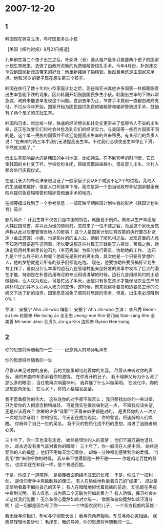 # 2007-12-20

## 1

韩国现在转变立场，呼吁国民多生小孩

【美国《纽约时报》8月21日报道】

九年前在第二个孩子出生之后，朴弼洙（音）遵从每户最多只能要两个孩子的国家计划生育政策，去做了由政府资助的免费输精管结扎手术。今年4月份，朴弼洙又享受到国家新政策带来的好处：他重新接通了输精管。当然费用还是由国家来承担。他和36岁的妻子现在想生第三个孩子。

韩国在推行了数十年的小型家庭计划之后，现在和亚洲其他许多国家一样都面临着出生率急剧下跌的现象。因此韩国开始鼓励国民多生小孩。韩国出生率的下跌非常急速，政府未能更早发现这个问题。直到去年为止，节育手术费用一直都由政府支付。不过从今年开始，国家开始为国民提供免费的输精管和输卵管疏通手术，鼓励有了两个孩子的夫妇生育。

韩国和日本、新加坡一样，快速的经济增长和社会变更带来了低得令人不安的出生率，这正在改变它们的社会并危及到它们的经济实力。与美国等一些西方国家不同的是，这个单一民族的国家并不欢迎能提高出生率的外来移民。有关部门的负责人说：“在未来的两三年中我们无法提高出生率。不过我们必须使出生率停止下滑，不然就太晚了。”


低出生率影响最大的是韩国的乡村地区，比如莞岛。在不到10年的时间里，它已使韩国的乡村变了样，学校纷纷关闭，班级规模越来越小，偶有婴儿出生，全村人都会举行庆祝仪式。

在这儿长大的朴弼洙亲眼见证了一般家庭子女从8个减到不足2个的过程。莞岛人的生活越来越好，但是人口却逐年下降。莞岛是第一个由当地政府补贴国家健康保险以提供免费输精管和输卵管疏通手术的地方。


在顺藤摸瓜找到了一个参考信息：一部反映早期韩国计划生育的影片《韩国计划生育》简介

影片简介：  计划生育不仅仅只是中国的特色，韩国也不例外。向来以生产率高居大韩民国榜首，并以此为傲的顺风村，忽然来了一位不速之客，而且这个家伙居然声称从此以后要管理当地人的房事！ 这个人是国家计划生育政策的执行要员朴贤洙（金正恩饰）小姐，也是影片的的主人公，她到了顺风村之后，发现这里的人竟不知道行房要避孕这回事，所以要说服这些村民无异就是天方夜谈，苦恼之后，她决定启用村里的里长边石九（李范秀饰）为临时执行要员，协助她的工作。 边石九是个什么样子的人物呢？他首先是影片的男主角，其次他是一个只要有梦想的人，他的梦想就是让所有的孩子们都能吃饱。 现在，他要协助朴要员搞好计划生育工作了，看似没什么本事的边石九在管理村里亲朋好友的房事中发挥了巨大的潜在才能，特别是在朴要员用晦涩的专业用语讲解的时候，边石九变用顺风村的土语做翻译，让人叹为观止，可是忙活了半天，迷信只有多生孩子才能保证农业生产的纯朴村民们并不关心两人竭力的宣传，这时候，前来视察朴要员和边要员工作的总统又下达了新的指示，国家愿意减免了顺风村居民的债务，但是，出生率必须降到0%！

导演： 安振宇 Ahn Jin-woo  编剧： 安振宇 Ahn Jin-woo  主演： 李凡秀 Beom-su Lee  赵熙奉 Hie-bong Jo  金正恩 Jeong-eun Kim  安乃尚 Nae-sang Ahn  全美善 Mi-seon Jeon  金贞久 Jin-gu Kim  边熙奉 Byeon Hee-bong



## 2

你的思想将伴随我的一生———纪念伟大的导师毛泽东  

你的思想将伴随我的一生

尽管从未见过你的身影， 我的大脑里却铭刻着你的笑容。 尽管从未听过你的声音， 我的热血中却澎湃着你的激情。 在你离开的日子， 我不理解父母为什么流了那么多的眼泪； 当红歌再次响遍神州， 我弄懂了什么叫做英明。 在淡化中，你的思想走向永恒； 在污水下，你的人格越发晶莹。

我不愿重叙你的伟大， 这些连你的对手都不敢否认； 我只想找出你的一些过错， 只为爱你的人把思念稍稍减轻。 可是我实在很难做到这一点， 不知我应该失望，还是应该高兴？ 你做的许多“错事”今天看来似乎都是对的， 是责怪你的人一次又一次地为你证明！ 你的担忧，今天正在成为现实， 你的警言，将迷醉的人们唤醒。 你粉碎了自己一世的英名， 将不灭的物质化成不朽的思想，溶进了追随者的心灵。

三十年了，你一天也没有走远， 始终是恨你的人的恶梦； 他们千遍万遍地诅咒你， 却永远没有勇气直对着你的眼睛！ 三十年了，你一直活在人民中间， 始终是爱你的人的福星； 他们不用每天念叨着你， 却每一分钟都能感受到你的柔情。 当我用“你”来称呼你的时候， 我从来不觉得那是一种不敬——— 你是咱老百姓的领袖， 也实实在在和我一样，是个普通百姓。

于是，你成了一道障碍， 是颠覆者面前绕不过去的长城； 于是，你成了一把利剑， 是信仰者手中克敌制胜的保证。 有人在偷偷地称量着自己的“成果”， 却总是无奈地看着不偏向自己的天平； 有人在暗暗地担忧着民族的前途， 却总能在黑夜中看到光明。 有人叹息，成为第二个苏联为何如此费力？ 有人骄傲，保卫社会主义这仗我们能赢！ 无奈和信心竟然如此对立统一， 憎恨和敬仰竟然如此泾渭分明！ 这一切都是因为有了你——— 一个中国农民的儿子， 一个东方民族的英雄！

我无缘与你相识，却可与你彻夜长谈； 我与你两界相隔，却总与你心灵相通。 我愿意轻轻地告诉你： 毛泽东，我的导师，你的思想将伴随我的一生。 



